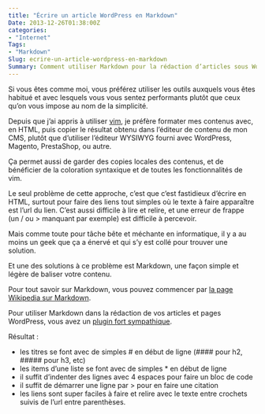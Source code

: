 ```yaml
---
title: "Écrire un article WordPress en Markdown"
Date: 2013-12-26T01:38:00Z
categories: 
- "Internet"
Tags: 
- "Markdown"
Slug: ecrire-un-article-wordpress-en-markdown
Summary: Comment utiliser Markdown pour la rédaction d’articles sous WordPress
---
```



Si vous êtes comme moi, vous préférez utiliser les outils auxquels vous êtes habitué et avec lesquels vous vous sentez performants plutôt que ceux qu’on vous impose au nom de la simplicité.

Depuis que j’ai appris à utiliser [vim](http://www.vim.org), je préfère formater mes contenus avec, en HTML, puis copier le résultat obtenu dans l’éditeur de contenu de mon CMS, plutôt que d’utiliser l’éditeur WYSIWYG fourni avec WordPress, Magento, PrestaShop, ou autre.

Ça permet aussi de garder des copies locales des contenus, et de bénéficier de la coloration syntaxique et de toutes les fonctionnalités de vim.

Le seul problème de cette approche, c’est que c’est fastidieux d’écrire en HTML, surtout pour faire des liens tout simples où le texte à faire apparaître est l’url du lien.
C’est aussi difficile à lire et relire, et une erreur de frappe (un / ou > manquant par exemple) est difficile à percevoir.

Mais comme toute pour tâche bête et méchante en informatique, il y a au moins un geek que ça a énervé et qui s’y est collé pour trouver une solution.

Et une des solutions à ce problème est Markdown, une façon simple et légère de baliser votre contenu.

Pour tout savoir sur Markdown, vous pouvez commencer par [la page Wikipedia sur Markdown](http://fr.wikipedia.org/wiki/Markdown).

Pour utiliser Markdown dans la rédaction de vos articles et pages WordPress, vous avez un [plugin fort sympathique](http://wordpress.org/plugins/markdown-on-save-improved).

Résultat :

* les titres se font avec de simples # en début de ligne (#### pour h2, ##### pour h3, etc)
* les items d’une liste se font avec de simples * en début de ligne
* il suffit d’indenter des lignes avec 4 espaces pour faire un bloc de code
* il suffit de démarrer une ligne par > pour en faire une citation
* les liens sont super faciles à faire et relire avec le texte entre crochets suivis de l’url entre parenthèses.

